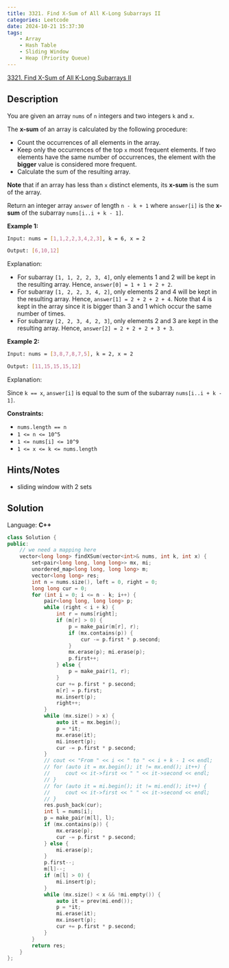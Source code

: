 ```yaml
---
title: 3321. Find X-Sum of All K-Long Subarrays II
categories: Leetcode
date: 2024-10-21 15:37:30
tags:
    - Array
    - Hash Table
    - Sliding Window
    - Heap (Priority Queue)
---
```


[3321. Find X-Sum of All K-Long Subarrays II](https://leetcode.com/problems/find-x-sum-of-all-k-long-subarrays-ii/description/)

## Description

You are given an array `nums` of `n` integers and two integers `k` and `x`.

The **x-sum**  of an array is calculated by the following procedure:

- Count the occurrences of all elements in the array.
- Keep only the occurrences of the top `x` most frequent elements. If two elements have the same number of occurrences, the element with the **bigger**  value is considered more frequent.
- Calculate the sum of the resulting array.

**Note**  that if an array has less than `x` distinct elements, its **x-sum**  is the sum of the array.

Return an integer array `answer` of length `n - k + 1` where `answer[i]` is the **x-sum**  of the subarray `nums[i..i + k - 1]`.

**Example 1:**

```bash
Input: nums = [1,1,2,2,3,4,2,3], k = 6, x = 2

Output: [6,10,12]
```

Explanation:

- For subarray `[1, 1, 2, 2, 3, 4]`, only elements 1 and 2 will be kept in the resulting array. Hence, `answer[0] = 1 + 1 + 2 + 2`.
- For subarray `[1, 2, 2, 3, 4, 2]`, only elements 2 and 4 will be kept in the resulting array. Hence, `answer[1] = 2 + 2 + 2 + 4`. Note that 4 is kept in the array since it is bigger than 3 and 1 which occur the same number of times.
- For subarray `[2, 2, 3, 4, 2, 3]`, only elements 2 and 3 are kept in the resulting array. Hence, `answer[2] = 2 + 2 + 2 + 3 + 3`.

**Example 2:**

```bash
Input: nums = [3,8,7,8,7,5], k = 2, x = 2

Output: [11,15,15,15,12]
```

Explanation:

Since `k == x`, `answer[i]` is equal to the sum of the subarray `nums[i..i + k - 1]`.

**Constraints:**

- `nums.length == n`
- `1 <= n <= 10^5`
- `1 <= nums[i] <= 10^9`
- `1 <= x <= k <= nums.length`

## Hints/Notes

- sliding window with 2 sets

## Solution

Language: **C++**

```C++
class Solution {
public:
    // we need a mapping here
    vector<long long> findXSum(vector<int>& nums, int k, int x) {
        set<pair<long long, long long>> mx, mi;
        unordered_map<long long, long long> m;
        vector<long long> res;
        int n = nums.size(), left = 0, right = 0;
        long long cur = 0;
        for (int i = 0; i <= n - k; i++) {
            pair<long long, long long> p;
            while (right < i + k) {
                int r = nums[right];
                if (m[r] > 0) {
                    p = make_pair(m[r], r);
                    if (mx.contains(p)) {
                        cur -= p.first * p.second;
                    }
                    mx.erase(p); mi.erase(p);
                    p.first++;
                } else {
                    p = make_pair(1, r);
                }
                cur += p.first * p.second;
                m[r] = p.first;
                mx.insert(p);
                right++;
            }
            while (mx.size() > x) {
                auto it = mx.begin();
                p = *it;
                mx.erase(it);
                mi.insert(p);
                cur -= p.first * p.second;
            }
            // cout << "From " << i << " to " << i + k - 1 << endl;
            // for (auto it = mx.begin(); it != mx.end(); it++) {
            //     cout << it->first << " " << it->second << endl;
            // }
            // for (auto it = mi.begin(); it != mi.end(); it++) {
            //     cout << it->first << " " << it->second << endl;
            // }
            res.push_back(cur);
            int l = nums[i];
            p = make_pair(m[l], l);
            if (mx.contains(p)) {
                mx.erase(p);
                cur -= p.first * p.second;
            } else {
                mi.erase(p);
            }
            p.first--;
            m[l]--;
            if (m[l] > 0) {
                mi.insert(p);
            }
            while (mx.size() < x && !mi.empty()) {
                auto it = prev(mi.end());
                p = *it;
                mi.erase(it);
                mx.insert(p);
                cur += p.first * p.second;
            }
        }
        return res;
    }
};
```
